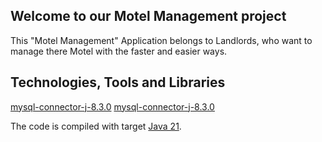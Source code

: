 ## Welcome to our Motel Management project 
This "Motel Management" Application belongs to Landlords, who want to manage there Motel with the faster and easier ways.

## Technologies, Tools and Libraries
[mysql-connector-j-8.3.0](https://dev.mysql.com/downloads/connector/j/?os=26)
[mysql-connector-j-8.3.0](https://dev.mysql.com/downloads/connector/j/?os=26)

The code is compiled with target [Java 21](https://en.wikipedia.org/wiki/Java_version_history#Java_SE_21).
